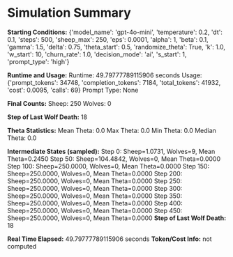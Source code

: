 # Simulation Summary

**Starting Conditions:**
{'model_name': 'gpt-4o-mini', 'temperature': 0.2, 'dt': 0.1, 'steps': 500, 'sheep_max': 250, 'eps': 0.0001, 'alpha': 1, 'beta': 0.1, 'gamma': 1.5, 'delta': 0.75, 'theta_start': 0.5, 'randomize_theta': True, 'k': 1.0, 'w_start': 10, 'churn_rate': 1.0, 'decision_mode': 'ai', 's_start': 1, 'prompt_type': 'high'}

**Runtime and Usage:**
Runtime: 49.79777789115906 seconds
Usage: {'prompt_tokens': 34748, 'completion_tokens': 7184, 'total_tokens': 41932, 'cost': 0.0095, 'calls': 69}
Prompt Type: None

**Final Counts:**
Sheep: 250
Wolves: 0

**Step of Last Wolf Death:**
18

**Theta Statistics:**
Mean Theta: 0.0
Max Theta: 0.0
Min Theta: 0.0
Median Theta: 0.0

**Intermediate States (sampled):**
Step 0: Sheep=1.0731, Wolves=9, Mean Theta=0.2450
Step 50: Sheep=104.4842, Wolves=0, Mean Theta=0.0000
Step 100: Sheep=250.0000, Wolves=0, Mean Theta=0.0000
Step 150: Sheep=250.0000, Wolves=0, Mean Theta=0.0000
Step 200: Sheep=250.0000, Wolves=0, Mean Theta=0.0000
Step 250: Sheep=250.0000, Wolves=0, Mean Theta=0.0000
Step 300: Sheep=250.0000, Wolves=0, Mean Theta=0.0000
Step 350: Sheep=250.0000, Wolves=0, Mean Theta=0.0000
Step 400: Sheep=250.0000, Wolves=0, Mean Theta=0.0000
Step 450: Sheep=250.0000, Wolves=0, Mean Theta=0.0000
**Step of Last Wolf Death:** 18

**Real Time Elapsed:** 49.79777789115906 seconds
**Token/Cost Info:** not computed